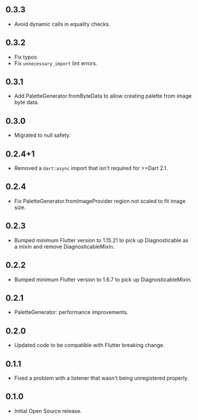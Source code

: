 ## 0.3.3

* Avoid dynamic calls in equality checks.

## 0.3.2

* Fix typos
* Fix `unnecessary_import` lint errors.

## 0.3.1

* Add PaletteGenerator.fromByteData to allow creating palette from image byte data.

## 0.3.0

* Migrated to null safety.

## 0.2.4+1

* Removed a `dart:async` import that isn't required for \>=Dart 2.1.

## 0.2.4

* Fix PaletteGenerator.fromImageProvider region not scaled to fit image size.

## 0.2.3

* Bumped minimum Flutter version to 1.15.21 to pick up Diagnosticable as a mixin and remove DiagnosticableMixin.

## 0.2.2

* Bumped minimum Flutter version to 1.6.7 to pick up DiagnosticableMixin.

## 0.2.1

* PaletteGenerator: performance improvements.

## 0.2.0

* Updated code to be compatible with Flutter breaking change.

## 0.1.1

* Fixed a problem with a listener that wasn't being unregistered properly.

## 0.1.0

* Initial Open Source release.
